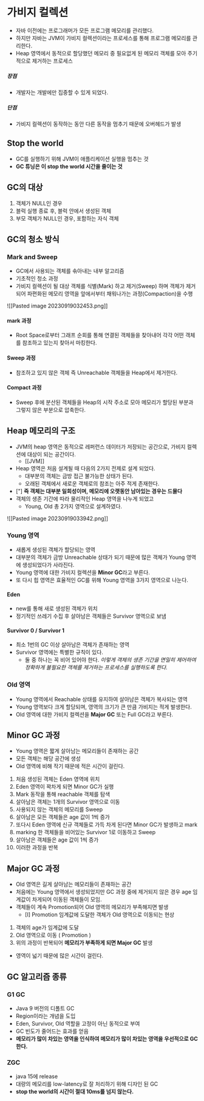 # 가비지 컬렉션
- 자바 이전에는 프로그래머가 모든 프로그램 메모리를 관리했다.
- 하지만 자바는 JVM이 가비지 컬렉션이라는 프로세스를 통해 프로그램 메모리를 관리한다.
- Heap 영역에서 동적으로 할당했던 메모리 중 필요없게 된 메모리 객체를 모아 주기적으로 제거하는 프로세스
##### 장점
- 개발자는 개발에만 집중할 수 있게 되었다.
##### 단점
- 가비지 컬렉션이 동작하는 동안 다른 동작을 멈추기 때문에 오버헤드가 발생
## Stop the world
- GC를 실행하기 위해 JVM이 애플리케이션 실행을 멈추는 것
- **GC 튜닝은 이 stop the world 시간을 줄이는 것**
## GC의 대상
1. 객체가 NULL인 경우
2. 블럭 실행 종료 후, 블럭 안에서 생성된 객체
3. 부모 객체가 NULL인 경우, 포함하는 자식 객체
## GC의 청소 방식
### Mark and Sweep
- GC에서 사용되는 객체를 솎아내는 내부 알고리즘
- 기초적인 청소 과정
- 가비지 컬렉션이 될 대상 객체를 식별(Mark) 하고 제거(Sweep) 하며 객체가 제거되어 파편화된 메모리 영역을 앞에서부터 채워나가는 과정(Compaction)을 수행 
  
![[Pasted image 20230919032453.png]]
#### mark 과정
- Root Space로부터 그래프 순회를 통해 연결된 객체들을 찾아내어 각각 어떤 객체를 참조하고 있는지 찾아서 마킹한다.
#### Sweep 과정
- 참조하고 있지 않은 객체 즉 Unreachable 객체들을 Heap에서 제거한다.
#### Compact 과정
- Sweep 후에 분산된 객체들을 Heap의 시작 주소로 모아 메모리가 할당된 부분과 그렇지 않은 부분으로 압축한다.
## Heap 메모리의 구조
- JVM의 heap 영역은 동적으로 레퍼런스 데이터가 저장되는 공간으로, 가비지 컬렉션에 대상이 되는 공간이다.
	- [[JVM]]
- Heap 영역은 처음 설계될 때 다음의 2가지 전제로 설계 되었다.
	- 대부분의 객체는 금방 접근 불가능한 상태가 된다.
	- 오래된 객체에서 새로운 객체로의 참조는 아주 적게 존재한다.
- ["] **즉 객체는 대부분 일회성이며, 메모리에 오랫동안 남아있는 경우는 드물다**
- 객체의 생존 기간에 따라 물리적인 Heap 영역을 나누게 되었고 
	- Young, Old 총 2가지 영역으로 설계하였다.

![[Pasted image 20230919033942.png]]
### Young 영역
- 새롭게 생성된 객체가 할당되는 영역
- 대부분의 객체가 금방 Unreachable 상태가 되기 때문에 많은 객체가 Young 영역에 생성되었다가 사라진다.
- Young 영역에 대한 가비지 컬렉션을 **Minor GC**라고 부른다.
- 또 다시 힙 영역은 효율적인 GC를 위해 Young 영역을 3가지 영역으로 나눈다.
#### Eden
- new를 통해 새로 생성된 객체가 위치
- 정기적인 쓰레기 수집 후 살아남은 객체들은 Survivor 영역으로 보냄
#### Survivor 0 / Survivor 1
- 최소 1번의 GC 이상 살아남은 객체가 존재하는 영역
- Survivor 영역에는 특별한 규칙이 있다.
	- 둘 중 하나는 꼭 비어 있어야 한다.
*이렇게 객체의 생존 기간을 면밀히 제어하여 정확하게 불필요한 객체를 제거하는 프로세스를 실행하도록 한다.*
### Old 영역
- Young 영역에서 Reachable 상태를 유지하여 살아남은 객체가 복사되는 영역
- Young 영역보다 크게 할당되며, 영역의 크기가 큰 만큼 가비지는 적게 발생한다.
- Old 영역에 대한 가비지 컬렉션을 **Major GC** 또는 Full GC라고 부른다.
## Minor GC 과정
- Young 영역은 짧게 살아남는 메모리들이 존재하는 공간
- 모든 객체는 해당 공간에 생성
- Old 영역에 비해 작기 때문에 적은 시간이 걸린다.
  
1. 처음 생성된 객체는 Eden 영역에 위치
2. Eden 영역이 꽉차게 되면 Minor GC가 실행
3. Mark 동작을 통해 reachable 객체를 탐색
4. 살아남은 객체는 1개의 Survivor 영역으로 이동
5. 사용되지 않는 객체의 메모리를 Sweep
6. 살아남은 모든 객체들은 age 값이 1씩 증가
7. 또다시 Eden 영역에 신규 객체들로 가득 차게 된다면 Minor GC가 발생하고 mark
8. marking 한 객체들을 비어있는 Survivor 1로 이동하고 Sweep
9. 살아남은 객체들은 age 값이 1씩 증가
10. 이러한 과정을 반복 
## Major GC 과정
- Old 영역은 길게 살아남는 메모리들이 존재하는 공간
- 처음에는 Young 영역에서 생성되었지만 GC 과정 중에 제거되지 않은 경우 age 임계값이 차게되어 이동된 객체들이 모임.
- 객체들이 계속 Promotion되어 Old 영역의 메모리가 부족해지면 발생
	- [I] Promotion 
		임계값에 도달한 객체가 Old 영역으로 이동되는 현상

1. 객체의 age가 임계값에 도달
2. Old 영역으로 이동 ( Promotion )
3. 위의 과정이 반복되어 **메모리가 부족하게 되면 Major GC** 발생

- 영역이 넓기 때문에 많은 시간이 걸린다.
## GC 알고리즘 종류
### G1 GC
- Java 9 버전의 디폴트 GC
- Region이라는 개념을 도입
- Eden, Survivor, Old 역할을 고정이 아닌 동적으로 부여
- GC 빈도가 줄어드는 효과를 얻음
- **메모리가 많이 차있는 영역을 인식하여 메모리가 많이 차있는 영역을 우선적으로 GC 한다.**
### ZGC
- java 15에 release
- 대량의 메모리를 low-latency로 잘 처리하기 위해 디자인 된 GC
- **stop the world의 시간이 절대 10ms를 넘지 않는다.**

